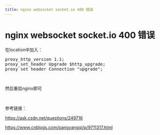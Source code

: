 ```yaml
---
title: nginx websocket socket.io 400 错误
---
```


# nginx websocket socket.io 400 错误

<p>在location中加入：<br/></p><pre class="brush:bash;toolbar:false">proxy_http_version&nbsp;1.1;
proxy_set_header&nbsp;Upgrade&nbsp;$http_upgrade;
proxy_set_header&nbsp;Connection&nbsp;&quot;upgrade&quot;;</pre><p><br/></p><p>然后重启nginx即可</p><p><br/></p><p>参考链接：</p><p><a href="https://ask.csdn.net/questions/249716" target="_blank" textvalue="https://ask.csdn.net/questions/249716" rel="noopener">https://ask.csdn.net/questions/249716</a> </p><p><a href="https://www.cnblogs.com/pangyangqi/p/9711317.html" target="_blank" textvalue="https://www.cnblogs.com/pangyangqi/p/9711317.html" rel="noopener">https://www.cnblogs.com/pangyangqi/p/9711317.html</a> </p><p><br/></p>



